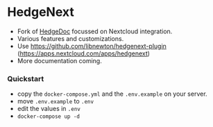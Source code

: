 # HedgeNext
- Fork of [HedgeDoc](https://github.com/hedgedoc/hedgedoc) focussed on Nextcloud integration.
- Various features and customizations.
- Use https://github.com/libnewton/hedgenext-plugin (https://apps.nextcloud.com/apps/hedgenext)
- More documentation coming.
### Quickstart
- copy the `docker-compose.yml` and the `.env.example` on your server.
- move `.env.example` to `.env`
- edit the values in `.env`
- `docker-compose up -d`


